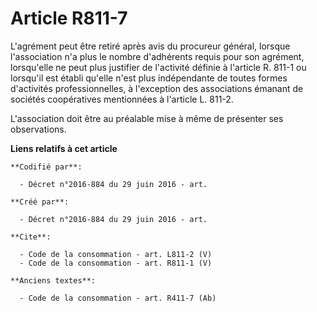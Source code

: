 # Article R811-7

L'agrément peut être retiré après avis du procureur général, lorsque l'association n'a plus le nombre d'adhérents requis pour
son agrément, lorsqu'elle ne peut plus justifier de l'activité définie à l'article R. 811-1 ou lorsqu'il est établi qu'elle
n'est plus indépendante de toutes formes d'activités professionnelles, à l'exception des associations émanant de sociétés
coopératives mentionnées à l'article L. 811-2. 

L'association doit être au préalable mise à même de présenter ses observations.

**Liens relatifs à cet article**

	**Codifié par**:

	  - Décret n°2016-884 du 29 juin 2016 - art.

	**Créé par**:

	  - Décret n°2016-884 du 29 juin 2016 - art.

	**Cite**:

	  - Code de la consommation - art. L811-2 (V)
	  - Code de la consommation - art. R811-1 (V)

	**Anciens textes**:

	  - Code de la consommation - art. R411-7 (Ab)
